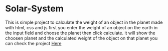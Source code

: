 # Solar-System
This is simple project to calculate the weight of an object in the planet made with html, css and js first you enter the weight of an object on the earth in the input field and choose the planet then click calculate. 
it will show the choosen planet and the calculated weight of the object on that planet
you can check the project <a href="https://zekud.github.io/Solar-System">Here</a>
